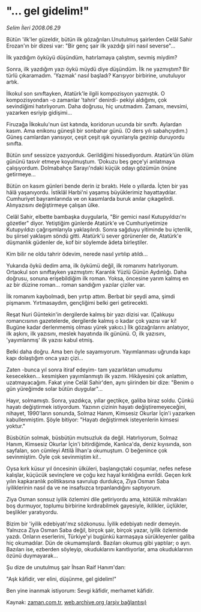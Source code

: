 # "... gel gidelim!"

*Selim İleri 2008.06.29*

<tr><td class="metin" colspan="2" style="padding-top: 20px; padding-left: 5px; padding-right: 10px;">Bütün 'ilk'ler güzeldir, bütün ilk gözağrıları.Unutulmuş şairlerden Celâl Sahir Erozan'ın bir dizesi var: "Bir genç şair ilk yazdığı şiiri nasıl severse"...</td></tr><tr><td class="metin" colspan="2" style="padding-top: 20px; padding-left: 5px; padding-right: 10px;"><p>İlk yazdığım öyküyü düşündüm, hatırlamaya çalıştım, sevmiş miydim?
<p>Sonra, ilk yazdığım yazı öykü müydü diye düşündüm. İlk ne yazmıştım? Bir türlü çıkaramadım. 'Yazmak' nasıl başladı? Karışıyor birbirine, unutuluyor artık.
<p>İlkokul son sınıftayken, Atatürk'le ilgili kompozisyon yazmıştık. O kompozisyondan -o zamanlar 'tahrir' denirdi- pekiyi aldığımı, çok sevindiğimi hatırlıyorum. Daha doğrusu, hiç unutmadım. Zamanı, mevsimi, yazarken esriyip gidişimi...
<p>Firuzağa İlkokulu'nun üst katında, koridorun ucunda bir sınıftı. Aylardan kasım. Ama enikonu güneşli bir sonbahar günü. (O ders yılı sabahçıydım.) Güneş camlardan yansıyor, çeşit çeşit ışık oyunlarıyla gezinip duruyordu sınıfta.
<p>Bütün sınıf sessizce yazıyorduk. Gerildiğimi hissediyordum. Atatürk'ün ölüm gününü tasvir etmeye koyulmuştum. 'Dokuzu beş geçe'yi anlatmaya çalışıyordum. Dolmabahçe Sarayı'ndaki küçük odayı gözümün önüne getirmeye...
<p>Bütün on kasım günleri bende derin iz bıraktı. Hele o yıllarda. İçten bir yas hâlâ yaşanıyordu. İstiklâl Harbi'ni yaşamış büyüklerimiz hayattaydılar. Cumhuriyet bayramlarında ve on kasımlarda buruk anılar çıkagelirdi. Alınyazısını değiştirmeye çalışan ülke.
<p>Celâl Sahir, elbette bambaşka duygularla, "Bir gemici nasıl Kutupyıldızı'nı gözetler" diyor. Yetiştiğim günlerde Atatürk'e ve Cumhuriyetimize Kutupyıldızı çağrışımlarıyla yaklaşılırdı. Sonra sağduyu yitiminde bu içtenlik, bu şiirsel yaklaşım söndü gitti. Atatürk'ü sever görünenler de, Atatürk'e düşmanlık güdenler de, kof bir söylemde âdeta birleştiler.
<p>Kim bilir ne oldu tahrir ödevim, nerede nasıl yırtılıp atıldı...
<p>Yukarıda öykü dedim ama, ilk öykümü değil, ilk romanımı hatırlıyorum. Ortaokul son sınıftayken yazmıştım: Karanlık Yüzlü Günün Aydınlığı. Daha doğrusu, sonuna erişebildiğim ilk roman. Yoksa, öncesine yarım kalmış en az bir düzine roman... roman sandığım yazılar çiziler var.
<p>İlk romanım kaybolmadı, ben yırtıp attım. Berbat bir şeydi ama, şimdi pişmanım. Yırtmasaydım, gençliğimi belki geri getirecekti.
<p>Reşat Nuri Güntekin'in dergilerde kalmış bir yazı dizisi var. (Çalıkuşu romancısının gazetelerde, dergilerde kalmış o kadar çok yazısı var ki! Bugüne kadar derlenmemiş olması yürek yakıcı.) İlk gözağrılarını anlatıyor, ilk aşkını, ilk yazısını, meslek hayatında ilk gününü. O, ilk yazısını, 'yayımlanmış' ilk yazısı kabul etmiş.
<p>Belki daha doğru. Ama ben öyle sayamıyorum. Yayımlanması uğrunda kapı kapı dolaştığım onca yazı çizi...
<p>Zaten -bunca yıl sonra itiraf edeyim- tam yazarlıktan umudumu kesecekken... kesmişken yayımlanmıştı ilk yazım. Hikâyesini çok anlattım, uzatmayacağım. Fakat yine Celâl Sahir'den, aynı şiirinden bir dize: "Benim o gün yüreğimde solar bütün duygular"...
<p>Hayır, solmamıştı. Sonra, yazdıkça, yıllar geçtikçe, galiba biraz soldu. Çünkü hayatı değiştirmek istiyordum. Yazının çizinin hayatı değiştiremeyeceğini, nihayet, 1990'ların sonunda, Solmaz Hanım, Kimsesiz Okurlar İçin'i yazarken kabullenmiştim. Şöyle bitiyor: "Hayatı değiştirmek isteyenlerin kimsesi yoktur."
<p>Büsbütün solmak, büsbütün mutsuzluk da değil. Hatırlıyorum, Solmaz Hanım, Kimsesiz Okurlar İçin'i bitirdiğimde, Kanlıca'da, deniz kıyısında, son sayfaları, son cümleyi Attilâ İlhan'a okumuştum. O beğenince çok sevinmiştim. Öyle çok sevinmiştim ki!..
<p>Oysa kırk küsur yıl öncesinin ülküleri, başlangıçtaki coşumlar, nefes nefese kalışlar, küçücük sevinçlere ve çoğu kez hayal kırıklığına evrildi. Geçen kırk yılın kapkaranlık politikasına savrulup durdukça, Ziya Osman Saba iyiliklerinin nasıl da ve ne insafsızca tırpanlandığını saptıyorum.
<p>Ziya Osman sonsuz iyilik özlemini dile getiriyordu ama, kötülük mihrakları boş durmuyor, toplumu birbirine kırdırabilmek gayesiyle, ikilikler, üçlükler, beşlikler yaratıyordu.
<p>Bizim bir 'iyilik edebiyatı'mız sözkonusu. İyilik edebiyatı nedir demeyin. Yalnızca Ziya Osman Saba değil, birçok şair, birçok yazar, iyilik özleminde yazdı. Onların eserlerini, Türkiye'yi bugünkü karmaşaya sürükleyenler galiba hiç okumadılar. Dün de okumamışlardı. Bazıları okumuş gibi yaptılar; o ayrı. Bazıları ise, ezberden söyleyip, okuduklarını kanıtlıyorlar, ama okuduklarının özünü duymayarak...
<p>Şu dize de unutulmuş şair İhsan Raif Hanım'dan:
<p>"Aşk kâfidir, ver elini, düşünme, gel gidelim!"
<p>Ben yine inanmak istiyorum: Sevgi kâfidir, merhamet kâfidir.<br/></p></p></p></p></p></p></p></p></p></p></p></p></p></p></p></p></p></p></p></p></p></td></tr>

Kaynak: [zaman.com.tr](http://zaman.com.tr/yazar.do?yazino=707845), [web.archive.org (arşiv bağlantısı)](http://web.archive.org/web/20080828130033/http://www.zaman.com.tr:80/yazar.do?yazino=707845)

